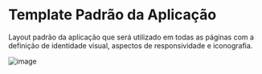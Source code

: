 # Template Padrão da Aplicação

Layout padrão da aplicação que será utilizado em todas as páginas com a definição de identidade visual, aspectos de responsividade e iconografia.

![image](/docs/img/TemplatePadrãoTeste.png)
